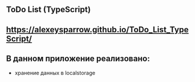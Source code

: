 ## ToDo List (TypeScript)

## https://alexeysparrow.github.io/ToDo_List_TypeScript/

## В данном приложение реализовано:
- хранение данных в localstorage
